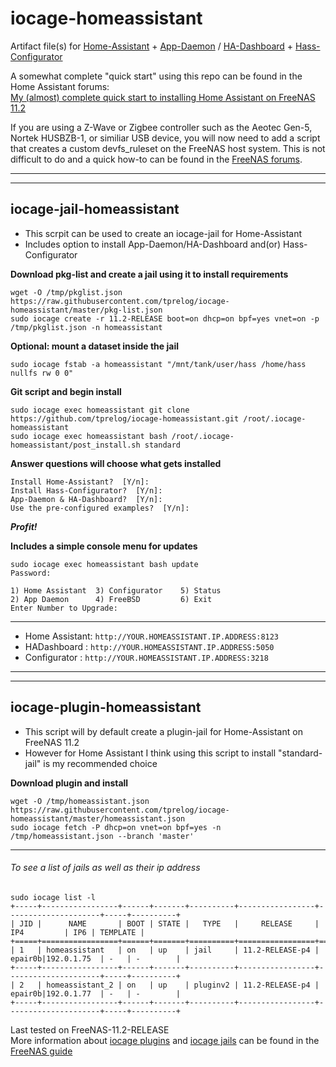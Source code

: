 # iocage-homeassistant
Artifact file(s) for [Home-Assistant](https://www.home-assistant.io/) + [App-Daemon](https://www.home-assistant.io/docs/ecosystem/appdaemon/) / [HA-Dashboard](https://www.home-assistant.io/docs/ecosystem/hadashboard/) + [Hass-Configurator](https://www.home-assistant.io/docs/ecosystem/hass-configurator/#configuration-ui-for-home-assistant)  


A somewhat complete "quick start" using this repo can be found in the Home Assistant forums:  
[My (almost) complete quick start to installing Home Assistant on FreeNAS 11.2 ](https://community.home-assistant.io/t/my-almost-complete-quick-start-to-installing-home-assistant-on-freenas-11-2-including-appdaemon-ha-dashboard-hass-configurator-mosquitto-and-tasmoadmin/71882?u=troy)


If you are using a Z-Wave or Zigbee controller such as the Aeotec Gen-5, Nortek HUSBZB-1, or similiar USB device, you will now need to add a script that creates a custom devfs_ruleset on the FreeNAS host system. This is not difficult to do and a quick how-to can be found in the [FreeNAS forums](https://forums.freenas.org/index.php?threads/usb-z-wave-device-no-longer-shows-up-in-iocage-jail-on-freenas-11-2.71301/post-501866).


---
---
## iocage-jail-homeassistant

 - This scrpit can be used to create an iocage-jail for Home-Assistant
 - Includes option to install App-Daemon/HA-Dashboard and(or) Hass-Configurator
 
**Download pkg-list and create a jail using it to install requirements**

    wget -O /tmp/pkglist.json https://raw.githubusercontent.com/tprelog/iocage-homeassistant/master/pkg-list.json
    sudo iocage create -r 11.2-RELEASE boot=on dhcp=on bpf=yes vnet=on -p /tmp/pkglist.json -n homeassistant


**Optional: mount a dataset inside the jail**

    sudo iocage fstab -a homeassistant "/mnt/tank/user/hass /home/hass nullfs rw 0 0"
    
    
**Git script and begin install**

    sudo iocage exec homeassistant git clone https://github.com/tprelog/iocage-homeassistant.git /root/.iocage-homeassistant
    sudo iocage exec homeassistant bash /root/.iocage-homeassistant/post_install.sh standard
    

**Answer questions will choose what gets installed**

    Install Home-Assistant?  [Y/n]:
    Install Hass-Configurator?  [Y/n]:
    App-Daemon & HA-Dashboard?  [Y/n]:
    Use the pre-configured examples?  [Y/n]:

***Profit!***

**Includes a simple console menu for updates**

    sudo iocage exec homeassistant bash update
    Password:

    1) Home Assistant  3) Configurator    5) Status
    2) App Daemon      4) FreeBSD         6) Exit
    Enter Number to Upgrade: 

---

  - Home Assistant: `http://YOUR.HOMEASSISTANT.IP.ADDRESS:8123`  
  - HADashboard   : `http://YOUR.HOMEASSISTANT.IP.ADDRESS:5050`  
  - Configurator  : `http://YOUR.HOMEASSISTANT.IP.ADDRESS:3218`  
---
---

## iocage-plugin-homeassistant

 - This script will by default create a plugin-jail for Home-Assistant on FreeNAS 11.2
 - However for Home Assistant I think using this script to install "standard-jail" is my recommended choice 

**Download plugin and install**

    wget -O /tmp/homeassistant.json https://raw.githubusercontent.com/tprelog/iocage-homeassistant/master/homeassistant.json
    sudo iocage fetch -P dhcp=on vnet=on bpf=yes -n /tmp/homeassistant.json --branch 'master'

---

###### To see a list of jails as well as their ip address

    sudo iocage list -l
    +-----+-----------------+------+-------+----------+-----------------+---------------------+-----+----------+
    | JID |      NAME       | BOOT | STATE |   TYPE   |     RELEASE     |         IP4         | IP6 | TEMPLATE |
    +=====+=================+======+=======+==========+=================+=====================+=====+==========+
    | 1   | homeassistant   | on   | up    | jail     | 11.2-RELEASE-p4 | epair0b|192.0.1.75  | -   | -        |
    +-----+-----------------+------+-------+----------+-----------------+---------------------+-----+----------+
    | 2   | homeassistant_2 | on   | up    | pluginv2 | 11.2-RELEASE-p4 | epair0b|192.0.1.77  | -   | -        |
    +-----+-----------------+------+-------+----------+-----------------+---------------------+-----+----------+


Last tested on FreeNAS-11.2-RELEASE  
More information about [iocage plugins](https://doc.freenas.org/11.2/plugins.html) and [iocage jails](https://doc.freenas.org/11.2/jails.html) can be found in the [FreeNAS guide](https://doc.freenas.org/11.2/intro.html#introduction)  

